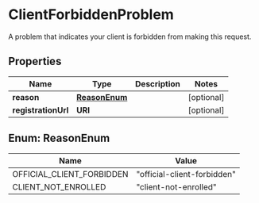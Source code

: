 

# ClientForbiddenProblem

A problem that indicates your client is forbidden from making this request.

## Properties

Name | Type | Description | Notes
------------ | ------------- | ------------- | -------------
**reason** | [**ReasonEnum**](#ReasonEnum) |  |  [optional]
**registrationUrl** | **URI** |  |  [optional]



## Enum: ReasonEnum

Name | Value
---- | -----
OFFICIAL_CLIENT_FORBIDDEN | &quot;official-client-forbidden&quot;
CLIENT_NOT_ENROLLED | &quot;client-not-enrolled&quot;



